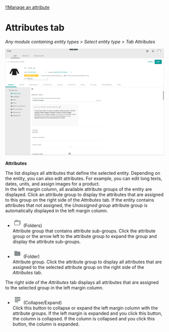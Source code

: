 [!!Manage an attribute](../Integration/01_ManageAttributes.md)

# Attributes tab

*Any module containing entity types > Select entity type > Tab Attributes*

![Attributes](../../Assets/Screenshots/PIM/Products/List/Attributes/AttributesEdit.png "[Attributes]")

**Attributes**  

The list displays all attributes that define the selected entity. Depending on the entity, you can also edit attributes. For example, you can edit long texts, dates, units, and assign images for a product.     
In the left margin column, all available attribute groups of the entity are displayed. Click an attribute group to display the attributes that are assigned to this group on the right side of the *Attributes* tab. If the entity contains attributes that not assigned, the *Unassigned group* attribute group is automatically displayed in the left margin column.

- ![Folders](../../Assets/Icons/Folders01.png "[Folders]") (Folders)  
    Attribute group that contains attribute sub-groups. Click the attribute group or the arrow left to the attribute group to expand the group and display the attribute sub-groups.

- ![Folder](../../Assets/Icons/Folder01.png "[Folder]") (Folder)  
    Attribute group. Click the attribute group to display all attributes that are assigned to the selected attribute group on the right side of the *Attributes* tab.

The right side of the *Attributes* tab displays all attributes that are assigned to the selected group in the left margin column.

- ![Collapse/Expand](../../Assets/Icons/CollapseExpand01.png "[Collapse/Expand]") (Collapse/Expand)    
    Click this button to collapse or expand the left margin column with the attribute groups. If the left margin is expanded and you click this button, the column is collapsed. If the column is collapsed and you click this button, the column is expanded.